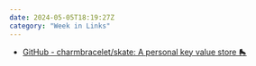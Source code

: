 ```yaml
---
date: 2024-05-05T18:19:27Z
category: "Week in Links"
---
```


* [GitHub - charmbracelet/skate: A personal key value store 🛼](https://github.com/charmbracelet/skate) 